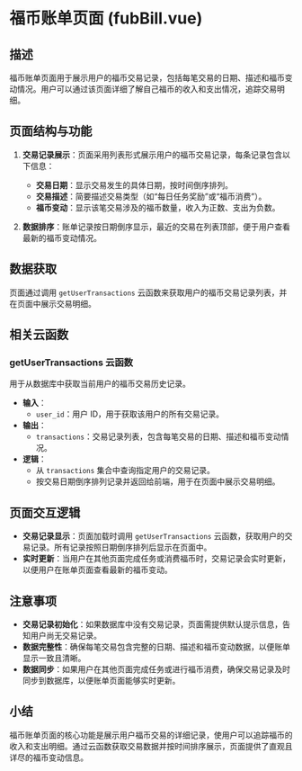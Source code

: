 # 福币账单页面 (fubBill.vue)

## 描述
福币账单页面用于展示用户的福币交易记录，包括每笔交易的日期、描述和福币变动情况。用户可以通过该页面详细了解自己福币的收入和支出情况，追踪交易明细。

## 页面结构与功能
1. **交易记录展示**：页面采用列表形式展示用户的福币交易记录，每条记录包含以下信息：
   - **交易日期**：显示交易发生的具体日期，按时间倒序排列。
   - **交易描述**：简要描述交易类型（如“每日任务奖励”或“福币消费”）。
   - **福币变动**：显示该笔交易涉及的福币数量，收入为正数、支出为负数。

2. **数据排序**：账单记录按日期倒序显示，最近的交易在列表顶部，便于用户查看最新的福币变动情况。

## 数据获取
页面通过调用 `getUserTransactions` 云函数来获取用户的福币交易记录列表，并在页面中展示交易明细。

## 相关云函数

### getUserTransactions 云函数
用于从数据库中获取当前用户的福币交易历史记录。
- **输入**：
  - `user_id`：用户 ID，用于获取该用户的所有交易记录。
- **输出**：
  - `transactions`：交易记录列表，包含每笔交易的日期、描述和福币变动情况。
- **逻辑**：
  - 从 `transactions` 集合中查询指定用户的交易记录。
  - 按交易日期倒序排列记录并返回给前端，用于在页面中展示交易明细。

## 页面交互逻辑
- **交易记录显示**：页面加载时调用 `getUserTransactions` 云函数，获取用户的交易记录。所有记录按照日期倒序排列后显示在页面中。
- **实时更新**：当用户在其他页面完成任务或消费福币时，交易记录会实时更新，以便用户在账单页面查看最新的福币变动。

## 注意事项
- **交易记录初始化**：如果数据库中没有交易记录，页面需提供默认提示信息，告知用户尚无交易记录。
- **数据完整性**：确保每笔交易包含完整的日期、描述和福币变动数据，以便账单显示一致且清晰。
- **数据同步**：如果用户在其他页面完成任务或进行福币消费，确保交易记录及时同步到数据库，以便账单页面能够实时更新。

## 小结
福币账单页面的核心功能是展示用户福币交易的详细记录，使用户可以追踪福币的收入和支出明细。通过云函数获取交易数据并按时间排序展示，页面提供了直观且详尽的福币变动信息。
